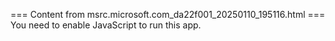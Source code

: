 === Content from msrc.microsoft.com_da22f001_20250110_195116.html ===
You need to enable JavaScript to run this app.
